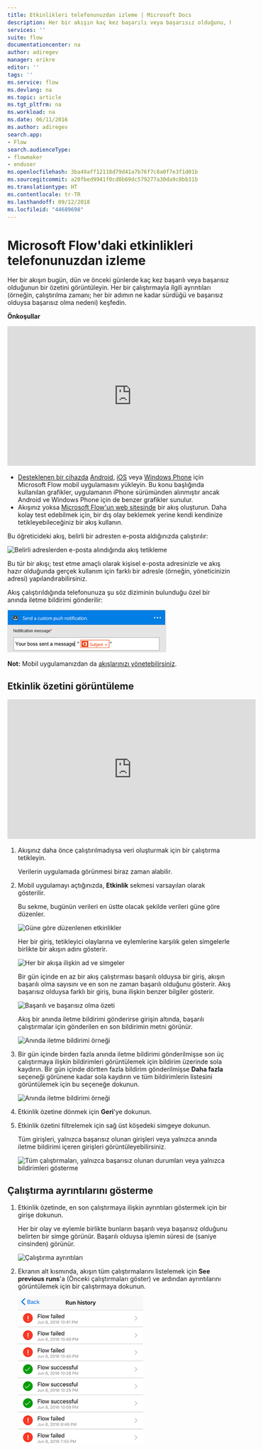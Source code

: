 ```yaml
---
title: Etkinlikleri telefonunuzdan izleme | Microsoft Docs
description: Her bir akışın kaç kez başarılı veya başarısız olduğunu, her bir çalıştırmanın ne zaman gerçekleştiğini ve ne kadar sürdüğünü görüntüleme
services: ''
suite: flow
documentationcenter: na
author: adiregev
manager: erikre
editor: ''
tags: ''
ms.service: flow
ms.devlang: na
ms.topic: article
ms.tgt_pltfrm: na
ms.workload: na
ms.date: 06/11/2016
ms.author: adiregev
search.app:
- Flow
search.audienceType:
- flowmaker
- enduser
ms.openlocfilehash: 3ba49aff12118d79d41a7b76f7c8a0f7e3f1d01b
ms.sourcegitcommit: a20fbed9941f0cd8b69dc579277a30da9c8bb31b
ms.translationtype: HT
ms.contentlocale: tr-TR
ms.lasthandoff: 09/12/2018
ms.locfileid: "44689698"
---
```

# <a name="monitor-activity-in-microsoft-flow-from-your-phone"></a>Microsoft Flow'daki etkinlikleri telefonunuzdan izleme
Her bir akışın bugün, dün ve önceki günlerde kaç kez başarılı veya başarısız olduğunun bir özetini görüntüleyin. Her bir çalıştırmayla ilgili ayrıntıları (örneğin, çalıştırılma zamanı; her bir adımın ne kadar sürdüğü ve başarısız olduysa başarısız olma nedeni) keşfedin.

**Önkoşullar**

<iframe width="560" height="315" src="https://www.youtube.com/embed/vZuYZ64K3tI?list=PL8nfc9haGeb55I9wL9QnWyHp3ctU2_ThF" frameborder="0" allowfullscreen></iframe>

* [Desteklenen bir cihazda](getting-started.md#use-the-mobile-app) [Android](https://aka.ms/flowmobiledocsandroid), [iOS](https://aka.ms/flowmobiledocsios) veya [Windows Phone](https://aka.ms/flowmobilewindows) için Microsoft Flow mobil uygulamasını yükleyin. Bu konu başlığında kullanılan grafikler, uygulamanın iPhone sürümünden alınmıştır ancak Android ve Windows Phone için de benzer grafikler sunulur.
* Akışınız yoksa [Microsoft Flow'un web sitesinde](https://flow.microsoft.com/) bir akış oluşturun. Daha kolay test edebilmek için, bir dış olay beklemek yerine kendi kendinize tetikleyebileceğiniz bir akış kullanın.

Bu öğreticideki akış, belirli bir adresten e-posta aldığınızda çalıştırılır:

![Belirli adreslerden e-posta alındığında akış tetikleme](./media/mobile-monitor-activity/create-trigger.png)

Bu tür bir akışı; test etme amaçlı olarak kişisel e-posta adresinizle ve akış hazır olduğunda gerçek kullanım için farklı bir adresle (örneğin, yöneticinizin adresi) yapılandırabilirsiniz.

Akış çalıştırıldığında telefonunuza şu söz diziminin bulunduğu özel bir anında iletme bildirimi gönderilir:

![Anında iletme bildirimi gönderme](./media/mobile-monitor-activity/create-event.png)

**Not:** Mobil uygulamanızdan da [akışlarınızı yönetebilirsiniz](mobile-manage-flows.md).

## <a name="display-a-summary-of-activity"></a>Etkinlik özetini görüntüleme
<iframe width="560" height="315" src="https://www.youtube.com/embed/nVCGJamOw6s?list=PL8nfc9haGeb55I9wL9QnWyHp3ctU2_ThF" frameborder="0" allowfullscreen></iframe>

1. Akışınız daha önce çalıştırılmadıysa veri oluşturmak için bir çalıştırma tetikleyin.
   
    Verilerin uygulamada görünmesi biraz zaman alabilir.
2. Mobil uygulamayı açtığınızda, **Etkinlik** sekmesi varsayılan olarak gösterilir.
   
    Bu sekme, bugünün verileri en üstte olacak şekilde verileri güne göre düzenler.
   
    ![Güne göre düzenlenen etkinlikler](./media/mobile-monitor-activity/activity-day2.png)
   
    Her bir giriş, tetikleyici olaylarına ve eylemlerine karşılık gelen simgelerle birlikte bir akışın adını gösterir.
   
    ![Her bir akışa ilişkin ad ve simgeler](./media/mobile-monitor-activity/activity-flow-name.png)
   
    Bir gün içinde en az bir akış çalıştırması başarılı olduysa bir giriş, akışın başarılı olma sayısını ve en son ne zaman başarılı olduğunu gösterir. Akış başarısız olduysa farklı bir giriş, buna ilişkin benzer bilgiler gösterir.
   
    ![Başarılı ve başarısız olma özeti](./media/mobile-monitor-activity/activity-summary.png)
   
    Akış bir anında iletme bildirimi gönderirse girişin altında, başarılı çalıştırmalar için gönderilen en son bildirimin metni görünür.
   
    ![Anında iletme bildirimi örneği](./media/mobile-monitor-activity/activity-notification.png)
3. Bir gün içinde birden fazla anında iletme bildirimi gönderilmişse son üç çalıştırmaya ilişkin bildirimleri görüntülemek için bildirim üzerinde sola kaydırın. Bir gün içinde dörtten fazla bildirim gönderilmişse **Daha fazla** seçeneği görünene kadar sola kaydırın ve tüm bildirimlerin listesini görüntülemek için bu seçeneğe dokunun.
   
    ![Anında iletme bildirimi örneği](./media/mobile-monitor-activity/activity-notification-list.png)
4. Etkinlik özetine dönmek için **Geri**'ye dokunun.
5. Etkinlik özetini filtrelemek için sağ üst köşedeki simgeye dokunun.
   
    Tüm girişleri, yalnızca başarısız olunan girişleri veya yalnızca anında iletme bildirimi içeren girişleri görüntüleyebilirsiniz.
   
    ![Tüm çalıştırmaları, yalnızca başarısız olunan durumları veya yalnızca bildirimleri gösterme](./media/mobile-monitor-activity/activity-filter.png)

## <a name="show-details-of-a-run"></a>Çalıştırma ayrıntılarını gösterme
1. Etkinlik özetinde, en son çalıştırmaya ilişkin ayrıntıları göstermek için bir girişe dokunun.
   
     Her bir olay ve eylemle birlikte bunların başarılı veya başarısız olduğunu belirten bir simge görünür. Başarılı olduysa işlemin süresi de (saniye cinsinden) görünür.
   
    ![Çalıştırma ayrıntıları](./media/mobile-monitor-activity/activity-icons.png)
2. Ekranın alt kısmında, akışın tüm çalıştırmalarını listelemek için **See previous runs**'a (Önceki çalıştırmaları göster) ve ardından ayrıntılarını görüntülemek için bir çalıştırmaya dokunun.
   
    ![Başarı/başarısızlık geçmişi](./media/mobile-monitor-activity/history-mixed.png)

